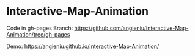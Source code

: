 # Interactive-Map-Animation
Code in gh-pages Branch: https://github.com/angieniu/Interactive-Map-Animation/tree/gh-pages

Demo: https://angieniu.github.io/Interactive-Map-Animation/
